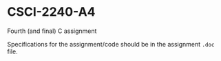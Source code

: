# CSCI-2240-A4
Fourth (and final) C assignment

Specifications for the assignment/code should be in the assignment `.doc` file.

